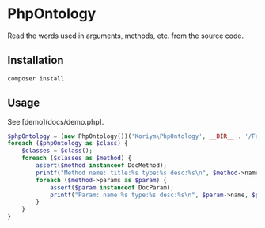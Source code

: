 # PhpOntology

Read the words used in arguments, methods, etc. from the source code.

## Installation

    composer install

## Usage

See [demo](docs/demo.php].

```php
$phpOntology = (new PhpOntology())('Koriym\PhpOntology', __DIR__ . '/Fake');
foreach ($phpOntology as $class) {
    $classes = $class();
    foreach ($classes as $method) {
        assert($method instanceof DocMethod);
        printf("Method name: title:%s type:%s desc:%s\n", $method->name, $method->title, $method->description);
        foreach ($method->params as $param) {
            assert($param instanceof DocParam);
            printf("Param: name:%s type:%s desc:%s\n", $param->name, $param->type, $param->description);
        }
    }
}
```
